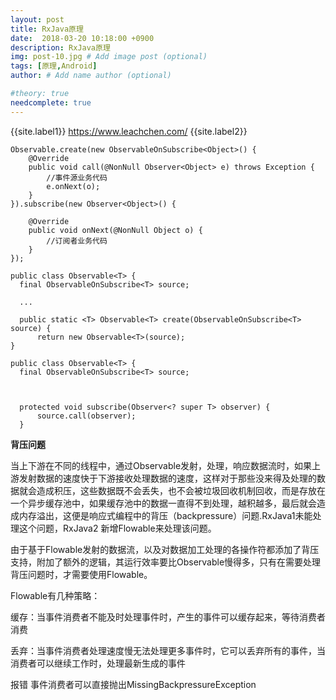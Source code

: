 ```yaml
---
layout: post
title: RxJava原理
date:  2018-03-20 10:18:00 +0900
description: RxJava原理
img: post-10.jpg # Add image post (optional)
tags: [原理,Android]
author: # Add name author (optional)

#theory: true
needcomplete: true
---
```


{{site.label1}} <a href="https://www.leachchen.com/" target="\_blank">https://www.leachchen.com/</a> {{site.label2}}


```
Observable.create(new ObservableOnSubscribe<Object>() {
    @Override
    public void call(@NonNull Observer<Object> e) throws Exception {
        //事件源业务代码
        e.onNext(o);
    }
}).subscribe(new Observer<Object>() {

    @Override
    public void onNext(@NonNull Object o) {
        //订阅者业务代码
    }
});

public class Observable<T> {
  final ObservableOnSubscribe<T> source;

  ...

  public static <T> Observable<T> create(ObservableOnSubscribe<T> source) {
      return new Observable<T>(source);
}

public class Observable<T> {
  final ObservableOnSubscribe<T> source;



  protected void subscribe(Observer<? super T> observer) {
      source.call(observer);
  }        

```




**背压问题**

当上下游在不同的线程中，通过Observable发射，处理，响应数据流时，如果上游发射数据的速度快于下游接收处理数据的速度，这样对于那些没来得及处理的数据就会造成积压，这些数据既不会丢失，也不会被垃圾回收机制回收，而是存放在一个异步缓存池中，如果缓存池中的数据一直得不到处理，越积越多，最后就会造成内存溢出，这便是响应式编程中的背压（backpressure）问题.RxJava1未能处理这个问题，RxJava2 新增Flowable来处理该问题。

由于基于Flowable发射的数据流，以及对数据加工处理的各操作符都添加了背压支持，附加了额外的逻辑，其运行效率要比Observable慢得多，只有在需要处理背压问题时，才需要使用Flowable。

Flowable有几种策略：

缓存：当事件消费者不能及时处理事件时，产生的事件可以缓存起来，等待消费者消费

丢弃：当事件消费者处理速度慢无法处理更多事件时，它可以丢弃所有的事件，当消费者可以继续工作时，处理最新生成的事件

报错 事件消费者可以直接抛出MissingBackpressureException
